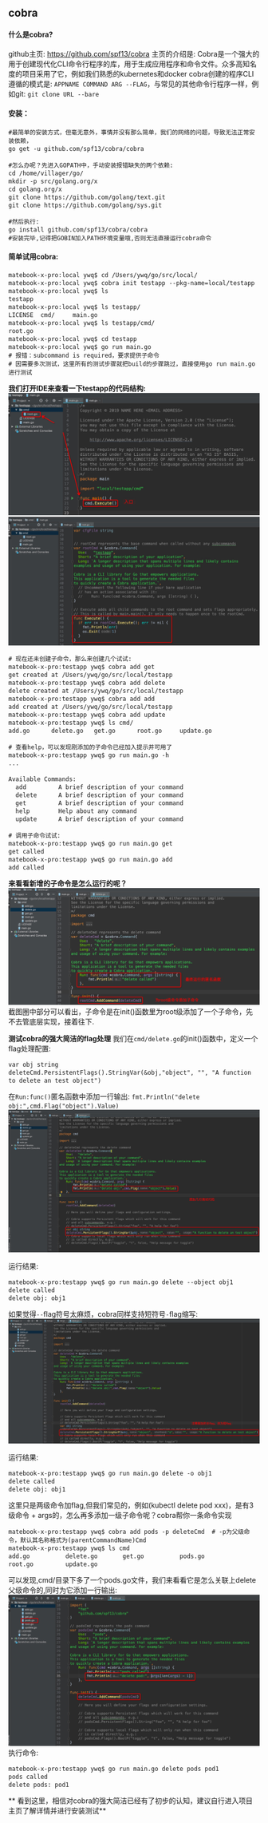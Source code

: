## cobra
#### 什么是cobra?
github主页: https://github.com/spf13/cobra
主页的介绍是: Cobra是一个强大的用于创建现代化CLI命令行程序的库，用于生成应用程序和命令文件。众多高知名度的项目采用了它，例如我们熟悉的kubernetes和docker
cobra创建的程序CLI遵循的模式是: `APPNAME COMMAND ARG --FLAG`，与常见的其他命令行程序一样，例如git: `git clone URL --bare`

#### 安装：

```
#最简单的安装方式，但毫无意外，事情并没有那么简单，我们的网络的问题，导致无法正常安装依赖，
go get -u github.com/spf13/cobra/cobra

#怎么办呢？先进入GOPATH中，手动安装报错缺失的两个依赖:
cd /home/villager/go/
mkdir -p src/golang.org/x
cd golang.org/x
git clone https://github.com/golang/text.git
git clone https://github.com/golang/sys.git

#然后执行:
go install github.com/spf13/cobra/cobra
#安装完毕,记得把GOBIN加入PATH环境变量哦,否则无法直接运行cobra命令
```

#### 简单试用cobra:
```
matebook-x-pro:local ywq$ cd /Users/ywq/go/src/local/
matebook-x-pro:local ywq$ cobra init testapp --pkg-name=local/testapp
matebook-x-pro:local ywq$ ls
testapp
matebook-x-pro:local ywq$ ls testapp/
LICENSE  cmd/     main.go
matebook-x-pro:local ywq$ ls testapp/cmd/
root.go
matebook-x-pro:local ywq$ cd testapp
matebook-x-pro:local ywq$ go run main.go 
# 报错：subcommand is required，要求提供子命令
# 因需要多次测试，这里所有的测试步骤就把build的步骤跳过，直接使用go run main.go进行测试
```
**我们打开IDE来查看一下testapp的代码结构:**
![image](images/cobra1.jpg)
![image](images/cobra2.jpg)

```
# 现在还未创建子命令，那么来创建几个试试:
matebook-x-pro:testapp ywq$ cobra add get
get created at /Users/ywq/go/src/local/testapp
matebook-x-pro:testapp ywq$ cobra add delete
delete created at /Users/ywq/go/src/local/testapp
matebook-x-pro:testapp ywq$ cobra add add
add created at /Users/ywq/go/src/local/testapp
matebook-x-pro:testapp ywq$ cobra add update
matebook-x-pro:testapp ywq$ ls cmd/
add.go		delete.go	get.go		root.go		update.go

# 查看help，可以发现刚添加的子命令已经加入提示并可用了
matebook-x-pro:testapp ywq$ go run main.go -h
...

Available Commands:
  add         A brief description of your command
  delete      A brief description of your command
  get         A brief description of your command
  help        Help about any command
  update      A brief description of your command

# 调用子命令试试:
matebook-x-pro:testapp ywq$ go run main.go get
get called
matebook-x-pro:testapp ywq$ go run main.go add
add called
```

**来看看新增的子命令是怎么运行的呢？**
![image](images/cobra3.jpg)
截图圈中部分可以看出，子命令是在init()函数里为root级添加了一个子命令，先不去管底层实现，接着往下.

**测试cobra的强大简洁的flag处理**
我们在`cmd/delete.go`的init()函数中，定义一个flag处理配置:
```
var obj string
deleteCmd.PersistentFlags().StringVar(&obj,"object", "", "A function to delete an test object")
```
在`Run:func()`匿名函数中添加一行输出:
`fmt.Println("delete obj:",cmd.Flag("object").Value)`
![image](images/cobra4.jpg)

运行结果:

```
matebook-x-pro:testapp ywq$ go run main.go delete --object obj1
delete called
delete obj: obj1

```
如果觉得`--`flag符号太麻烦，cobra同样支持短符号`-`flag缩写:
![image](images/cobra5.jpg)

运行结果:

```
matebook-x-pro:testapp ywq$ go run main.go delete -o obj1
delete called
delete obj: obj1

```

这里只是两级命令加flag,但我们常见的，例如(kubectl delete pod xxx)，是有3级命令 + args的，怎么再多添加一级子命令呢？cobra帮你一条命令实现

```
matebook-x-pro:testapp ywq$ cobra add pods -p deleteCmd  # -p为父级命令，默认其名称格式为(parentCommandName)Cmd
matebook-x-pro:testapp ywq$ ls cmd
add.go          delete.go       get.go          pods.go         root.go         update.go

```
可以发现,cmd/目录下多了一个pods.go文件，我们来看看它是怎么关联上delete父级命令的,同时为它添加一行输出:
![image](images/cobra6.jpg)
执行命令:

```
matebook-x-pro:testapp ywq$ go run main.go delete pods pod1
pods called
delete pods: pod1

```

** 看到这里，相信对cobra的强大简洁已经有了初步的认知，建议自行进入项目主页了解详情并进行安装测试**